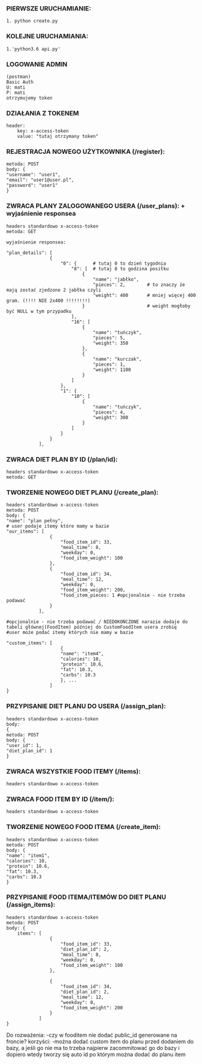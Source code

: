 
### PIERWSZE URUCHAMIANIE:
```
1. python create.py
```
### KOLEJNE URUCHAMIANIA:
```
1.'python3.6 api.py'
```
### LOGOWANIE ADMIN
```
(postman)
Basic Auth
U: mati
P: mati
otrzymujemy token
```
### DZIAŁANIA Z TOKENEM
```
header: 
    key: x-access-token
    value: "tutaj otrzymany token"
```
### REJESTRACJA NOWEGO UŻYTKOWNIKA (/register):
```
metoda: POST
body: {
"username": "user1",
"email": "user1@user.pl",
"password": "user1"
}
```
### ZWRACA PLANY ZALOGOWANEGO USERA (/user_plans): + wyjaśnienie responsea
```
headers standardowo x-access-token
metoda: GET

wyjaśnienie responsea: 

"plan_details": [
                {
                    "0": {      # tutaj 0 to dzień tygodnia
                        "8": [  # tutaj 8 to godzina posiłku
                            {
                                "name": "jabłko",
                                "pieces": 2,        # to znaczy że mają zostać zjedzone 2 jabłka czyli 
                                "weight": 400       # mniej więcej 400 gram. (!!!! NIE 2x400 !!!!!!!!)
                            }                       # weight mogłoby być NULL w tym przypadku
                        ],
                        "16": [
                            {
                                "name": "tuńczyk",
                                "pieces": 5,
                                "weight": 350
                            },
                            {
                                "name": "kurczak",
                                "pieces": 1,
                                "weight": 1100
                            }
                        ]
                    },
                    "1": {
                        "10": [
                            {
                                "name": "tuńczyk",
                                "pieces": 4,
                                "weight": 300
                            }
                        ]
                    }
                }
            ],
```

### ZWRACA DIET PLAN BY ID (/plan/id):
```
headers standardowo x-access-token
metoda: GET
```

### TWORZENIE NOWEGO DIET PLANU  (/create_plan):
```
headers standardowo x-access-token
metoda: POST
body: {
"name": "plan pełny",
# user podaje itemy które mamy w bazie
"our_items": [ 
                {
                    "food_item_id": 33,
                    "meal_time": 8,
                    "weekday": 0,
                    "food_item_weight": 100
                },
                {
                    "food_item_id": 34,
                    "meal_time": 12,
                    "weekday": 0,
                    "food_item_weight": 200,
                    "food_item_pieces: 1 #opcjonalnie - nie trzeba podawać
                }
            ],

#opcjonalnie - nie trzeba podawać / NIEDOKOŃCZONE narazie dodaje do tabeli głównej(FoodItem) później do CustomFoodItem usera zrobię
#user może podać itemy których nie mamy w bazie

"custom_items": [   
                    {
                    "name": "item4",
                    "calories": 10,
                    "protein": 10.6, 
                    "fat": 10.3, 
                    "carbs": 10.3
                    }, ...
                ]
}
```

### PRZYPISANIE DIET PLANU DO USERA  (/assign_plan):
```
headers standardowo x-access-token
body:
{
metoda: POST
body: {
"user_id": 1,
"diet_plan_id": 1
}
```

### ZWRACA WSZYSTKIE FOOD ITEMY  (/items):
```
headers standardowo x-access-token
```

### ZWRACA FOOD ITEM BY ID  (/item/<id>):
```
headers standardowo x-access-token
```


### TWORZENIE NOWEGO FOOD ITEMA  (/create_item):
```
headers standardowo x-access-token
metoda: POST
body: {
"name": "item1",
"calories": 10,
"protein": 10.6, 
"fat": 10.3, 
"carbs": 10.3
}
```

### PRZYPISANIE FOOD ITEMA/ITEMÓW DO DIET PLANU  (/assign_items):
```
headers standardowo x-access-token
metoda: POST
body: {
	items": [
                {
                    "food_item_id": 33,
                    "diet_plan_id": 2,
                    "meal_time": 8,
                    "weekday": 0,
                    "food_item_weight": 100
                },
                
                {
                    "food_item_id": 34,
                    "diet_plan_id": 2,
                    "meal_time": 12,
                    "weekday": 0,
                    "food_item_weight": 200 
                }
            ] 
}
```

Do rozważenia:
-czy w fooditem nie dodać public_id generowane na froncie?
    korzyści:
        -można dodać custom item do planu przed dodaniem do bazy, a jeśli go nie ma to trzeba najpierw
        zacommitować go do bazy i dopiero wtedy tworzy się auto id po którym można dodać do planu item